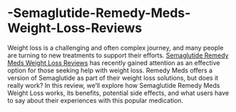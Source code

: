 # -Semaglutide-Remedy-Meds-Weight-Loss-Reviews

Weight loss is a challenging and often complex journey, and many people are turning to new treatments to support their efforts. [Semaglutide Remedy Meds Weight Loss Reviews](https://www.offerplox.com/weight-loss/remedy-meds-weight-loss-reviews/) has recently gained attention as an effective option for those seeking help with weight loss. Remedy Meds offers a version of Semaglutide as part of their weight loss solutions, but does it really work? In this review, we’ll explore how Semaglutide Remedy Meds Weight Loss works, its benefits, potential side effects, and what users have to say about their experiences with this popular medication.
